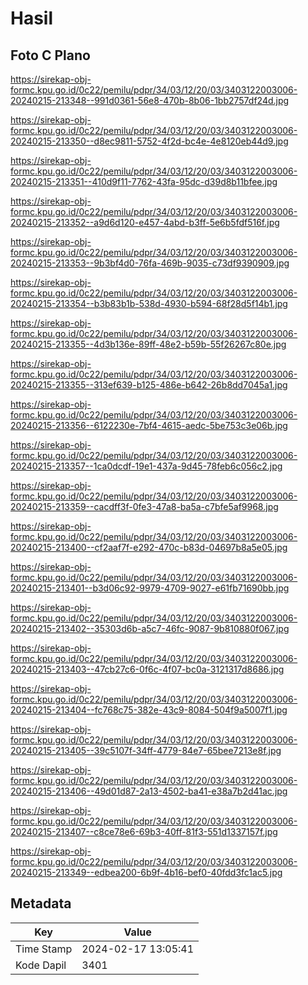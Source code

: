 # Hasil

## Foto C Plano

https://sirekap-obj-formc.kpu.go.id/0c22/pemilu/pdpr/34/03/12/20/03/3403122003006-20240215-213348--991d0361-56e8-470b-8b06-1bb2757df24d.jpg

https://sirekap-obj-formc.kpu.go.id/0c22/pemilu/pdpr/34/03/12/20/03/3403122003006-20240215-213350--d8ec9811-5752-4f2d-bc4e-4e8120eb44d9.jpg

https://sirekap-obj-formc.kpu.go.id/0c22/pemilu/pdpr/34/03/12/20/03/3403122003006-20240215-213351--410d9f11-7762-43fa-95dc-d39d8b11bfee.jpg

https://sirekap-obj-formc.kpu.go.id/0c22/pemilu/pdpr/34/03/12/20/03/3403122003006-20240215-213352--a9d6d120-e457-4abd-b3ff-5e6b5fdf516f.jpg

https://sirekap-obj-formc.kpu.go.id/0c22/pemilu/pdpr/34/03/12/20/03/3403122003006-20240215-213353--9b3bf4d0-76fa-469b-9035-c73df9390909.jpg

https://sirekap-obj-formc.kpu.go.id/0c22/pemilu/pdpr/34/03/12/20/03/3403122003006-20240215-213354--b3b83b1b-538d-4930-b594-68f28d5f14b1.jpg

https://sirekap-obj-formc.kpu.go.id/0c22/pemilu/pdpr/34/03/12/20/03/3403122003006-20240215-213355--4d3b136e-89ff-48e2-b59b-55f26267c80e.jpg

https://sirekap-obj-formc.kpu.go.id/0c22/pemilu/pdpr/34/03/12/20/03/3403122003006-20240215-213355--313ef639-b125-486e-b642-26b8dd7045a1.jpg

https://sirekap-obj-formc.kpu.go.id/0c22/pemilu/pdpr/34/03/12/20/03/3403122003006-20240215-213356--6122230e-7bf4-4615-aedc-5be753c3e06b.jpg

https://sirekap-obj-formc.kpu.go.id/0c22/pemilu/pdpr/34/03/12/20/03/3403122003006-20240215-213357--1ca0dcdf-19e1-437a-9d45-78feb6c056c2.jpg

https://sirekap-obj-formc.kpu.go.id/0c22/pemilu/pdpr/34/03/12/20/03/3403122003006-20240215-213359--cacdff3f-0fe3-47a8-ba5a-c7bfe5af9968.jpg

https://sirekap-obj-formc.kpu.go.id/0c22/pemilu/pdpr/34/03/12/20/03/3403122003006-20240215-213400--cf2aaf7f-e292-470c-b83d-04697b8a5e05.jpg

https://sirekap-obj-formc.kpu.go.id/0c22/pemilu/pdpr/34/03/12/20/03/3403122003006-20240215-213401--b3d06c92-9979-4709-9027-e61fb71690bb.jpg

https://sirekap-obj-formc.kpu.go.id/0c22/pemilu/pdpr/34/03/12/20/03/3403122003006-20240215-213402--35303d6b-a5c7-46fc-9087-9b810880f067.jpg

https://sirekap-obj-formc.kpu.go.id/0c22/pemilu/pdpr/34/03/12/20/03/3403122003006-20240215-213403--47cb27c6-0f6c-4f07-bc0a-3121317d8686.jpg

https://sirekap-obj-formc.kpu.go.id/0c22/pemilu/pdpr/34/03/12/20/03/3403122003006-20240215-213404--fc768c75-382e-43c9-8084-504f9a5007f1.jpg

https://sirekap-obj-formc.kpu.go.id/0c22/pemilu/pdpr/34/03/12/20/03/3403122003006-20240215-213405--39c5107f-34ff-4779-84e7-65bee7213e8f.jpg

https://sirekap-obj-formc.kpu.go.id/0c22/pemilu/pdpr/34/03/12/20/03/3403122003006-20240215-213406--49d01d87-2a13-4502-ba41-e38a7b2d41ac.jpg

https://sirekap-obj-formc.kpu.go.id/0c22/pemilu/pdpr/34/03/12/20/03/3403122003006-20240215-213407--c8ce78e6-69b3-40ff-81f3-551d1337157f.jpg

https://sirekap-obj-formc.kpu.go.id/0c22/pemilu/pdpr/34/03/12/20/03/3403122003006-20240215-213349--edbea200-6b9f-4b16-bef0-40fdd3fc1ac5.jpg


## Metadata

| Key        | Value               |
| ---------- | ------------------- |
| Time Stamp | 2024-02-17 13:05:41 |
| Kode Dapil | 3401                |



